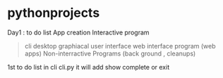 # pythonprojects

Day1 : to do list App creation
Interactive program 
 > cli
 > desktop graphiacal user interface
 > web interface program (web apps)
Non-interractive Programs (back ground , cleanups)

1st to do list in cli cli.py
  it will add show complete or exit